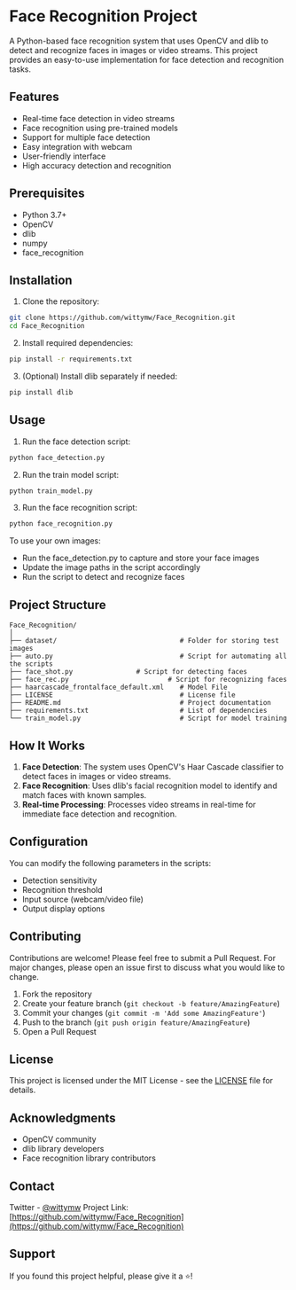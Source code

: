 # Face Recognition Project

A Python-based face recognition system that uses OpenCV and dlib to detect and recognize faces in images or video streams. This project provides an easy-to-use implementation for face detection and recognition tasks.

## Features
- Real-time face detection in video streams
- Face recognition using pre-trained models
- Support for multiple face detection
- Easy integration with webcam
- User-friendly interface
- High accuracy detection and recognition

## Prerequisites
- Python 3.7+
- OpenCV
- dlib
- numpy
- face_recognition

## Installation

1. Clone the repository:
```bash
git clone https://github.com/wittymw/Face_Recognition.git
cd Face_Recognition
```

2. Install required dependencies:
```bash
pip install -r requirements.txt
```

3. (Optional) Install dlib separately if needed:
```bash
pip install dlib
```

## Usage

1. Run the face detection script:
```bash
python face_detection.py
```
2. Run the train model script:
```bash
python train_model.py
```

3. Run the face recognition script:
```bash
python face_recognition.py
```

To use your own images:
   - Run the face_detection.py to capture and store your face images
   - Update the image paths in the script accordingly
   - Run the script to detect and recognize faces

## Project Structure
```
Face_Recognition/
│
├── dataset/                               # Folder for storing test images
├── auto.py                                # Script for automating all the scripts
├── face_shot.py       		    # Script for detecting faces
├── face_rec.py                   	    # Script for recognizing faces
├── haarcascade_frontalface_default.xml    # Model File
├── LICENSE                                # License file
├── README.md                              # Project documentation
├── requirements.txt                       # List of dependencies
└── train_model.py                         # Script for model training
```

## How It Works
1. **Face Detection**: The system uses OpenCV's Haar Cascade classifier to detect faces in images or video streams.
2. **Face Recognition**: Uses dlib's facial recognition model to identify and match faces with known samples.
3. **Real-time Processing**: Processes video streams in real-time for immediate face detection and recognition.

## Configuration
You can modify the following parameters in the scripts:
- Detection sensitivity
- Recognition threshold
- Input source (webcam/video file)
- Output display options

## Contributing
Contributions are welcome! Please feel free to submit a Pull Request. For major changes, please open an issue first to discuss what you would like to change.

1. Fork the repository
2. Create your feature branch (`git checkout -b feature/AmazingFeature`)
3. Commit your changes (`git commit -m 'Add some AmazingFeature'`)
4. Push to the branch (`git push origin feature/AmazingFeature`)
5. Open a Pull Request

## License
This project is licensed under the MIT License - see the [LICENSE](LICENSE) file for details.

## Acknowledgments
- OpenCV community
- dlib library developers
- Face recognition library contributors

## Contact
Twitter - [@wittymw](https://twitter.com/wittymw)
Project Link: [https://github.com/wittymw/Face_Recognition](https://github.com/wittymw/Face_Recognition)

## Support
If you found this project helpful, please give it a ⭐️!